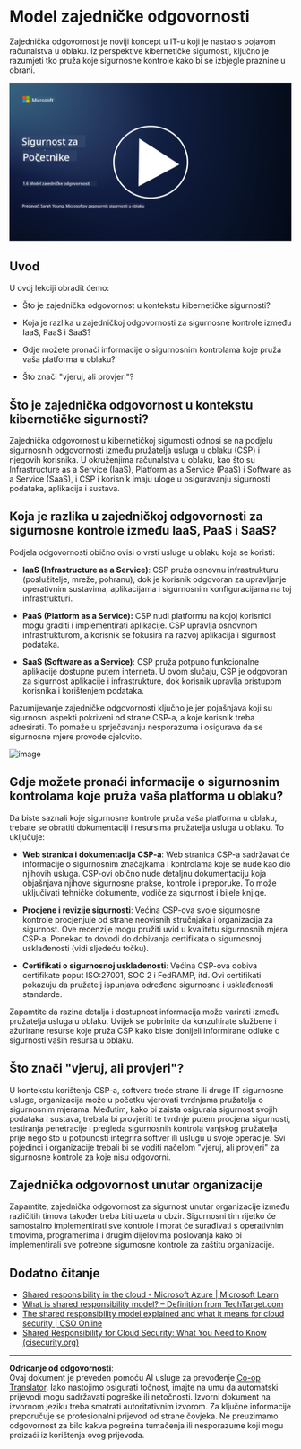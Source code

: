 <!--
CO_OP_TRANSLATOR_METADATA:
{
  "original_hash": "a48db640d80c786b928ca178c414f084",
  "translation_date": "2025-09-03T21:05:27+00:00",
  "source_file": "1.6 Shared responsibility model.md",
  "language_code": "hr"
}
-->
# Model zajedničke odgovornosti

Zajednička odgovornost je noviji koncept u IT-u koji je nastao s pojavom računalstva u oblaku. Iz perspektive kibernetičke sigurnosti, ključno je razumjeti tko pruža koje sigurnosne kontrole kako bi se izbjegle praznine u obrani.

[![Pogledajte video](../../translated_images/1-6_placeholder.e5f314ee81b946d2e99745a3aa36e96432cc432ceaf4b20df35aa84d62ce2408.hr.png)](https://learn-video.azurefd.net/vod/player?id=20bf114b-e90d-428e-ae62-81aa9e9a7175)

## Uvod

U ovoj lekciji obradit ćemo:

 - Što je zajednička odgovornost u kontekstu kibernetičke sigurnosti?
   
 - Koja je razlika u zajedničkoj odgovornosti za sigurnosne kontrole
   između IaaS, PaaS i SaaS?

   

 - Gdje možete pronaći informacije o sigurnosnim kontrolama koje pruža vaša platforma u oblaku?

   
 

 - Što znači "vjeruj, ali provjeri"?

## Što je zajednička odgovornost u kontekstu kibernetičke sigurnosti?

Zajednička odgovornost u kibernetičkoj sigurnosti odnosi se na podjelu sigurnosnih odgovornosti između pružatelja usluga u oblaku (CSP) i njegovih korisnika. U okruženjima računalstva u oblaku, kao što su Infrastructure as a Service (IaaS), Platform as a Service (PaaS) i Software as a Service (SaaS), i CSP i korisnik imaju uloge u osiguravanju sigurnosti podataka, aplikacija i sustava.

## Koja je razlika u zajedničkoj odgovornosti za sigurnosne kontrole između IaaS, PaaS i SaaS?

Podjela odgovornosti obično ovisi o vrsti usluge u oblaku koja se koristi:

 - **IaaS (Infrastructure as a Service)**: CSP pruža osnovnu infrastrukturu (poslužitelje, mreže, pohranu), dok je korisnik odgovoran za upravljanje operativnim sustavima, aplikacijama i sigurnosnim konfiguracijama na toj infrastrukturi.
   
   
 - **PaaS (Platform as a Service):** CSP nudi platformu na kojoj korisnici mogu graditi i implementirati aplikacije. CSP upravlja osnovnom infrastrukturom, a korisnik se fokusira na razvoj aplikacija i sigurnost podataka.

   

 - **SaaS (Software as a Service)**: CSP pruža potpuno funkcionalne aplikacije dostupne putem interneta. U ovom slučaju, CSP je odgovoran za sigurnost aplikacije i infrastrukture, dok korisnik upravlja pristupom korisnika i korištenjem podataka.

Razumijevanje zajedničke odgovornosti ključno je jer pojašnjava koji su sigurnosni aspekti pokriveni od strane CSP-a, a koje korisnik treba adresirati. To pomaže u sprječavanju nesporazuma i osigurava da se sigurnosne mjere provode cjelovito.

![image](https://github.com/microsoft/Security-101/assets/139931591/7229a633-ec03-44d3-aa74-6c9810f5c47b)

## Gdje možete pronaći informacije o sigurnosnim kontrolama koje pruža vaša platforma u oblaku?

Da biste saznali koje sigurnosne kontrole pruža vaša platforma u oblaku, trebate se obratiti dokumentaciji i resursima pružatelja usluga u oblaku. To uključuje:

 - **Web stranica i dokumentacija CSP-a**: Web stranica CSP-a sadržavat će informacije o sigurnosnim značajkama i kontrolama koje se nude kao dio njihovih usluga. CSP-ovi obično nude detaljnu dokumentaciju koja objašnjava njihove sigurnosne prakse, kontrole i preporuke. To može uključivati tehničke dokumente, vodiče za sigurnost i bijele knjige.
   
 - **Procjene i revizije sigurnosti**: Većina CSP-ova svoje sigurnosne kontrole procjenjuje od strane neovisnih stručnjaka i organizacija za sigurnost. Ove recenzije mogu pružiti uvid u kvalitetu sigurnosnih mjera CSP-a. Ponekad to dovodi do dobivanja certifikata o sigurnosnoj usklađenosti (vidi sljedeću točku).
 - **Certifikati o sigurnosnoj usklađenosti**: Većina CSP-ova dobiva certifikate poput ISO:27001, SOC 2 i FedRAMP, itd. Ovi certifikati pokazuju da pružatelj ispunjava određene sigurnosne i usklađenosti standarde.

Zapamtite da razina detalja i dostupnost informacija može varirati između pružatelja usluga u oblaku. Uvijek se pobrinite da konzultirate službene i ažurirane resurse koje pruža CSP kako biste donijeli informirane odluke o sigurnosti vaših resursa u oblaku.

## Što znači "vjeruj, ali provjeri"?

U kontekstu korištenja CSP-a, softvera treće strane ili druge IT sigurnosne usluge, organizacija može u početku vjerovati tvrdnjama pružatelja o sigurnosnim mjerama. Međutim, kako bi zaista osigurala sigurnost svojih podataka i sustava, trebala bi provjeriti te tvrdnje putem procjena sigurnosti, testiranja penetracije i pregleda sigurnosnih kontrola vanjskog pružatelja prije nego što u potpunosti integrira softver ili uslugu u svoje operacije. Svi pojedinci i organizacije trebali bi se voditi načelom "vjeruj, ali provjeri" za sigurnosne kontrole za koje nisu odgovorni.

## Zajednička odgovornost unutar organizacije

Zapamtite, zajednička odgovornost za sigurnost unutar organizacije između različitih timova također treba biti uzeta u obzir. Sigurnosni tim rijetko će samostalno implementirati sve kontrole i morat će surađivati s operativnim timovima, programerima i drugim dijelovima poslovanja kako bi implementirali sve potrebne sigurnosne kontrole za zaštitu organizacije.

## Dodatno čitanje
- [Shared responsibility in the cloud - Microsoft Azure | Microsoft Learn](https://learn.microsoft.com/azure/security/fundamentals/shared-responsibility?WT.mc_id=academic-96948-sayoung)
- [What is shared responsibility model? – Definition from TechTarget.com](https://www.techtarget.com/searchcloudcomputing/definition/shared-responsibility-model)
- [The shared responsibility model explained and what it means for cloud security | CSO Online](https://www.csoonline.com/article/570779/the-shared-responsibility-model-explained-and-what-it-means-for-cloud-security.html)
- [Shared Responsibility for Cloud Security: What You Need to Know (cisecurity.org)](https://www.cisecurity.org/insights/blog/shared-responsibility-cloud-security-what-you-need-to-know)

---

**Odricanje od odgovornosti**:  
Ovaj dokument je preveden pomoću AI usluge za prevođenje [Co-op Translator](https://github.com/Azure/co-op-translator). Iako nastojimo osigurati točnost, imajte na umu da automatski prijevodi mogu sadržavati pogreške ili netočnosti. Izvorni dokument na izvornom jeziku treba smatrati autoritativnim izvorom. Za ključne informacije preporučuje se profesionalni prijevod od strane čovjeka. Ne preuzimamo odgovornost za bilo kakva pogrešna tumačenja ili nesporazume koji mogu proizaći iz korištenja ovog prijevoda.